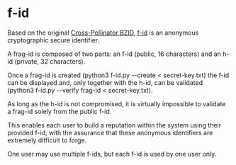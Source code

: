 # f-id
Based on the original [Cross-Pollinator BZID](https://hugosimoes.info/blog/2022/02/12/crosspollinator-daily-global-challenge/), [f-id](https://hugosimoes.info/f-id/) is an anonymous cryptographic secure identifier.

A frag-id is composed of two parts: an f-id (public, 16 characters) and an h-id (private, 32 characters).

Once a frag-id is created
  (python3 f-id.py --create < secret-key.txt)
 the f-id can be displayed and, only together with the h-id, can be validated
  (python3 f-id.py --verify frag-id < secret-key.txt).

As long as the h-id is not compromised, it is virtually impossible to validate a frag-id solely from the public f-id.

This enables each user to build a reputation within the system using their provided f-id, with the assurance that these anonymous identifiers are extremely difficult to forge.

One user may use multiple f-ids, but each f-id is used by one user only.
